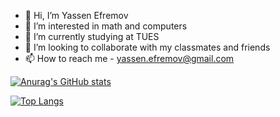 - 👋 Hi, I’m Yassen Efremov
- 👀 I’m interested in math and computers
- 🌱 I’m currently studying at TUES
- 💞️ I’m looking to collaborate with my classmates and friends
- 📫 How to reach me - yassen.efremov@gmail.com

[![Anurag's GitHub stats](https://github-readme-stats.vercel.app/api?username=YassenEfremov)](https://github.com/anuraghazra/github-readme-stats)

[![Top Langs](https://github-readme-stats.vercel.app/api/top-langs/?username=YassenEfremov&langs_count=6&layout=compact)](https://github.com/anuraghazra/github-readme-stats)

<!---
YassenEfremov/YassenEfremov is a ✨ special ✨ repository because its `README.md` (this file) appears on your GitHub profile.
You can click the Preview link to take a look at your changes.
--->
